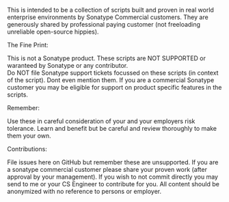This is intended to be a collection of scripts built and proven in real world enterprise environments by Sonatype Commercial customers. They are generously shared by professional paying customer (not freeloading unreliable open-source hippies).  

The Fine Print:

This is not a Sonatype product. These scripts are NOT SUPPORTED or waranteed by Sonatype or any contributor.   
Do NOT file Sonatype support tickets focussed on these scripts (in context of the script).  Dont even mention them.
If you are a commercial Sonatype customer you may be eligible for support on product specific features in the scripts.

Remember:

Use these in careful consideration of your and your employers risk tolerance.  Learn and benefit but be careful and review thoroughly to make them your own.


Contributions:

File issues here on GitHub but remember these are unsupported. 
If you are a sonatype commercial customer please share your proven work (after approval by your management). If you wish to not commit directly you may send to me or your CS Engineer to contribute for you. 
All content should be anonymized with no reference to persons or employer.
